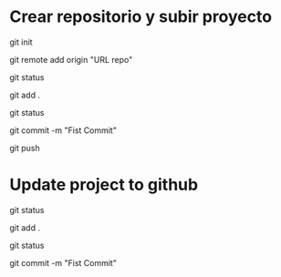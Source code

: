 # Crear repositorio y subir proyecto

git init

git remote add origin "URL repo"

git status

git add .

git status

git commit -m "Fist Commit"

git push

# Update project to github

git status

git add .

git status

git commit -m "Fist Commit"
